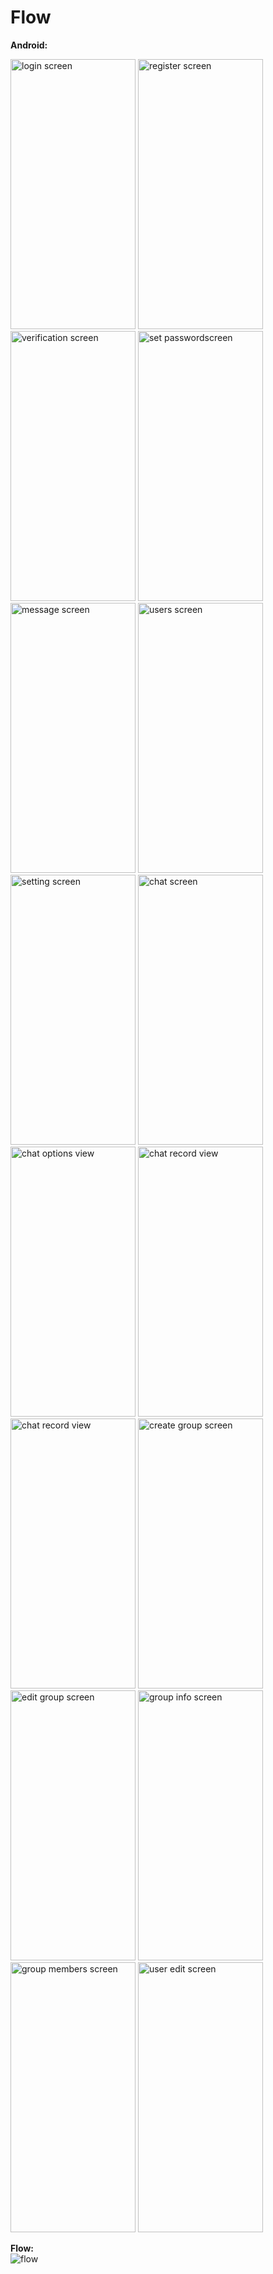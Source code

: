 # Flow
**Android:** <br>

<p float="left">
  <img src="https://github.com/phamviettu3009/flow-folder/blob/main/flow-img/login-screen.png" width="200" height="432" alt="login screen">
  <img src="https://github.com/phamviettu3009/flow-folder/blob/main/flow-img/register-screen.png" width="200" height="432" alt="register screen">
  <img src="https://github.com/phamviettu3009/flow-folder/blob/main/flow-img/verification-screen.png" width="200" height="432" alt="verification screen">
  <img src="https://github.com/phamviettu3009/flow-folder/blob/main/flow-img/set-password-screen.png" width="200" height="432" alt="set passwordscreen"> 
  <img src="https://github.com/phamviettu3009/flow-folder/blob/main/flow-img/message.png" width="200" height="432" alt="message screen"> 
  <img src="https://github.com/phamviettu3009/flow-folder/blob/main/flow-img/user-list.png" width="200" height="432" alt="users screen"> 
  <img src="https://github.com/phamviettu3009/flow-folder/blob/main/flow-img/setting.png" width="200" height="432" alt="setting screen">
  <img src="https://github.com/phamviettu3009/flow-folder/blob/main/flow-img/chat.png" width="200" height="432" alt="chat screen">
  <img src="https://github.com/phamviettu3009/flow-folder/blob/main/flow-img/options.png" width="200" height="432" alt="chat options view">
  <img src="https://github.com/phamviettu3009/flow-folder/blob/main/flow-img/record.png" width="200" height="432" alt="chat record view">
  <img src="https://github.com/phamviettu3009/flow-folder/blob/main/flow-img/upload-attachment.png" width="200" height="432" alt="chat record view">
  <img src="https://github.com/phamviettu3009/flow-folder/blob/main/flow-img/create-group.png" width="200" height="432" alt="create group screen">
  <img src="https://github.com/phamviettu3009/flow-folder/blob/main/flow-img/group-edit.png" width="200" height="432" alt="edit group screen">
  <img src="https://github.com/phamviettu3009/flow-folder/blob/main/flow-img/group-info.png" width="200" height="432" alt="group info screen">
  <img src="https://github.com/phamviettu3009/flow-folder/blob/main/flow-img/group-members.png" width="200" height="432" alt="group members screen">
  <img src="https://github.com/phamviettu3009/flow-folder/blob/main/flow-img/user-edit.png" width="200" height="432" alt="user edit screen">
</p>

**Flow:** <br>
![flow](https://github.com/phamviettu3009/flow-folder/blob/main/flow-img/flow.png)

